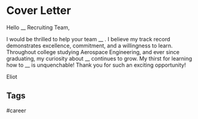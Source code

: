 # Cover Letter

Hello __ Recruiting Team,

I would be thrilled to help your team __ . I believe my track record demonstrates excellence, commitment, and a willingness to learn. Throughout college studying Aerospace Engineering, and ever since graduating, my curiosity about __ continues to grow. My thirst for learning how to __ is unquenchable! Thank you for such an exciting opportunity!

Eliot

## Tags
#career
